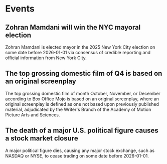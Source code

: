 # Events

## Zohran Mamdani will win the NYC mayoral election
Zohran Mamdani is elected mayor in the 2025 New York City election on some date before 2026-01-01 via consensus of credible reporting and official information from New York City.


## The top grossing domestic film of Q4 is based on an original screenplay
The top grossing domestic film of month October, November, or December according to Box Office Mojo is based on an original screenplay, where an original screenplay is defined as one not based upon previously published material, adjudicated by the Writer's Branch of the Academy of Motion Picture Arts and Sciences.


## The death of a major U.S. political figure causes a stock market closure
A major political figure dies, causing any major stock exchange, such as NASDAQ or NYSE, to cease trading on some date before 2026-01-01.
